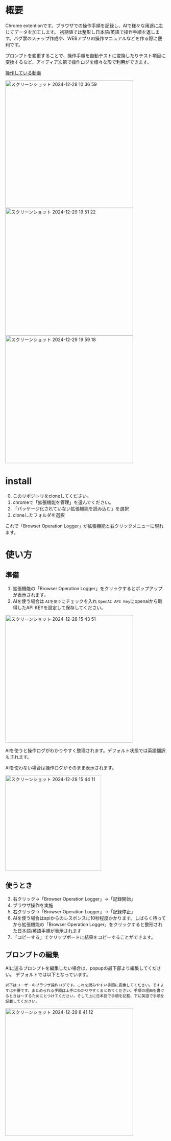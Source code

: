 # 概要
Chrome extentionです。ブラウザでの操作手順を記録し、AIで様々な用途に応じてデータを加工します。
初期値では整形し日本語/英語で操作手順を返します。バグ票のステップ作成や、WEBアプリの操作マニュアルなどを作る際に便利です。

プロンプトを変更することで、操作手順を自動テストに変換したりテスト項目に変換するなど、アイディア次第で操作ログを様々な形で利用ができます。

[操作している動画](https://drive.google.com/file/d/1II_IDnRsYBhgqrkQLmq0lddRZscjJr3a/view?usp=sharing)

<img width="400" alt="スクリーンショット 2024-12-28 10 36 59" src="https://github.com/user-attachments/assets/faa6fa9e-3975-4f2f-999f-97862c72e567" />

<img width="400" alt="スクリーンショット 2024-12-29 19 51 22" src="https://github.com/user-attachments/assets/96f2139b-cf8c-4ee8-87d5-2f4bda8ae9db" />

<img width="400" alt="スクリーンショット 2024-12-29 19 59 18" src="https://github.com/user-attachments/assets/2f6de9bd-f399-43df-a3dd-778ecb86f1a9" />

# install
0. このリポジトリをcloneしてください。
1. chromeで「拡張機能を管理」を選んでください。
2. 「パッケージ化されていない拡張機能を読み込む」を選択
3. cloneしたフォルダを選択

これで「Browser Operation Logger」が拡張機能と右クリックメニューに現れます。

# 使い方
## 準備
1. 拡張機能の「Browser Operation Logger」をクリックするとポップアップが表示されます。
2. AIを使う場合は `AIを使う`にチェックを入れ `OpenAI API Key`にopenaiから取得したAPI KEYを設定して保存してください。

<img width="400" alt="スクリーンショット 2024-12-28 15 43 51" src="https://github.com/user-attachments/assets/bbeeb012-67fb-4305-98ce-bb97a74ec7b3" />

AIを使うと操作ログがわかりやすく整理されます。デフォルト状態では英語翻訳もされます。

AIを使わない場合は操作ログがそのまま表示されます。

<img width="300" alt="スクリーンショット 2024-12-28 15 44 11" src="https://github.com/user-attachments/assets/45c044b0-42e4-4b17-9aa8-203151c6bea2" />


## 使うとき
3. 右クリック→「Browser Operation Logger」→「記録開始」
4. ブラウザ操作を実施
5. 右クリック→「Browser Operation Logger」→「記録停止」
6. AIを使う場合はapiからのレスポンスに10秒程度かかります。しばらく待ってから拡張機能の「Browser Operation Logger」をクリックすると整形された日本語/英語手順が表示されます
7. 「コピーする」でクリップボードに結果をコピーすることができます。

## プロンプトの編集
AIに送るプロンプトを編集したい場合は、popupの最下部より編集してください。
デフォルトでは以下となっています。
```
以下はユーザーのブラウザ操作ログです。これを読みやすい手順に変換してください。ですますは不要です。まとめられる手順は上手にわかりやすくまとめてください。手順の理由を書けるときは〜するためにとつけてください。そして上に日本語で手順を記載、下に英語で手順を記載してください。
```

<img width="400" alt="スクリーンショット 2024-12-29 8 41 12" src="https://github.com/user-attachments/assets/cf4a227b-3d2c-4073-b484-f9a374f8bc77" />
